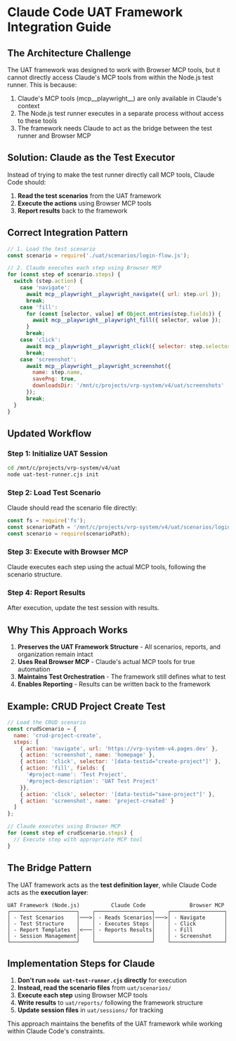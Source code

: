 # Claude Code UAT Framework Integration Guide

## The Architecture Challenge

The UAT framework was designed to work with Browser MCP tools, but it cannot directly access Claude's MCP tools from within the Node.js test runner. This is because:

1. Claude's MCP tools (mcp__playwright__) are only available in Claude's context
2. The Node.js test runner executes in a separate process without access to these tools
3. The framework needs Claude to act as the bridge between the test runner and Browser MCP

## Solution: Claude as the Test Executor

Instead of trying to make the test runner directly call MCP tools, Claude Code should:

1. **Read the test scenarios** from the UAT framework
2. **Execute the actions** using Browser MCP tools
3. **Report results** back to the framework

## Correct Integration Pattern

```javascript
// 1. Load the test scenario
const scenario = require('./uat/scenarios/login-flow.js');

// 2. Claude executes each step using Browser MCP
for (const step of scenario.steps) {
  switch (step.action) {
    case 'navigate':
      await mcp__playwright__playwright_navigate({ url: step.url });
      break;
    case 'fill':
      for (const [selector, value] of Object.entries(step.fields)) {
        await mcp__playwright__playwright_fill({ selector, value });
      }
      break;
    case 'click':
      await mcp__playwright__playwright_click({ selector: step.selector });
      break;
    case 'screenshot':
      await mcp__playwright__playwright_screenshot({ 
        name: step.name,
        savePng: true,
        downloadsDir: '/mnt/c/projects/vrp-system/v4/uat/screenshots'
      });
      break;
  }
}
```

## Updated Workflow

### Step 1: Initialize UAT Session
```bash
cd /mnt/c/projects/vrp-system/v4/uat
node uat-test-runner.cjs init
```

### Step 2: Load Test Scenario
Claude should read the scenario file directly:
```javascript
const fs = require('fs');
const scenarioPath = '/mnt/c/projects/vrp-system/v4/uat/scenarios/login-flow.js';
const scenario = require(scenarioPath);
```

### Step 3: Execute with Browser MCP
Claude executes each step using the actual MCP tools, following the scenario structure.

### Step 4: Report Results
After execution, update the test session with results.

## Why This Approach Works

1. **Preserves the UAT Framework Structure** - All scenarios, reports, and organization remain intact
2. **Uses Real Browser MCP** - Claude's actual MCP tools for true automation
3. **Maintains Test Orchestration** - The framework still defines what to test
4. **Enables Reporting** - Results can be written back to the framework

## Example: CRUD Project Create Test

```javascript
// Load the CRUD scenario
const crudScenario = {
  name: 'crud-project-create',
  steps: [
    { action: 'navigate', url: 'https://vrp-system-v4.pages.dev' },
    { action: 'screenshot', name: 'homepage' },
    { action: 'click', selector: '[data-testid="create-project"]' },
    { action: 'fill', fields: {
      '#project-name': 'Test Project',
      '#project-description': 'UAT Test Project'
    }},
    { action: 'click', selector: '[data-testid="save-project"]' },
    { action: 'screenshot', name: 'project-created' }
  ]
};

// Claude executes using Browser MCP
for (const step of crudScenario.steps) {
  // Execute step with appropriate MCP tool
}
```

## The Bridge Pattern

The UAT framework acts as the **test definition layer**, while Claude Code acts as the **execution layer**:

```
UAT Framework (Node.js)          Claude Code              Browser MCP
┌─────────────────────┐    ┌──────────────────┐    ┌─────────────────┐
│ - Test Scenarios    │───>│ - Reads Scenarios│───>│ - Navigate      │
│ - Test Structure    │    │ - Executes Steps │    │ - Click         │
│ - Report Templates  │<───│ - Reports Results│    │ - Fill          │
│ - Session Management│    │                  │    │ - Screenshot    │
└─────────────────────┘    └──────────────────┘    └─────────────────┘
```

## Implementation Steps for Claude

1. **Don't run `node uat-test-runner.cjs` directly** for execution
2. **Instead, read the scenario files** from `uat/scenarios/`
3. **Execute each step** using Browser MCP tools
4. **Write results** to `uat/reports/` following the framework structure
5. **Update session files** in `uat/sessions/` for tracking

This approach maintains the benefits of the UAT framework while working within Claude Code's constraints.